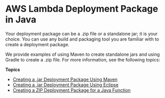 # AWS Lambda Deployment Package in Java<a name="java-package"></a>

Your deployment package can be a \.zip file or a standalone jar; it is your choice\. You can use any build and packaging tool you are familiar with to create a deployment package\. 

We provide examples of using Maven to create standalone jars and using Gradle to create a \.zip file\. For more information, see the following topics:

**Topics**
+ [Creating a \.jar Deployment Package Using Maven](java-package-maven.md)
+ [Creating a \.jar Deployment Package Using Eclipse](java-package-eclipse.md)
+ [Creating a ZIP Deployment Package for a Java Function](java-package-gradle.md)